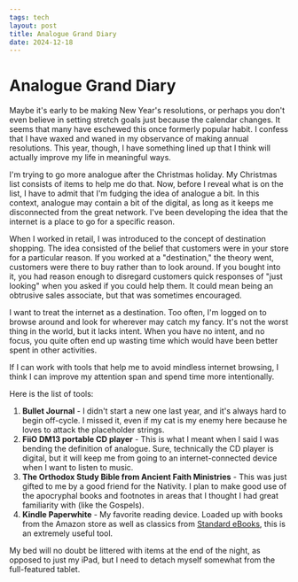 ```yaml
---
tags: tech
layout: post
title: Analogue Grand Diary
date: 2024-12-18
---
```


# Analogue Grand Diary

Maybe it's early to be making New Year's resolutions, or perhaps you don't even believe in setting stretch goals just because the calendar changes. It seems that many have eschewed this once formerly popular habit. I confess that I have waxed and waned in my observance of making annual resolutions. This year, though, I have something lined up that I think will actually improve my life in meaningful ways. 

I'm trying to go more analogue after the Christmas holiday. My Christmas list consists of items to help me do that. Now, before I reveal what is on the list, I have to admit that I'm fudging the idea of analogue a bit. In this context, analogue may contain a bit of the digital, as long as it keeps me disconnected from the great network. I've been developing the idea that the internet is a place to go for a specific reason. 

<!--more-->

When I worked in retail, I was introduced to the concept of destination shopping. The idea consisted of the belief that customers were in your store for a particular reason. If you worked at a "destination," the theory went, customers were there to buy rather than to look around. If you bought into it, you had reason enough to disregard customers quick responses of "just looking" when you asked if you could help them. It could mean being an obtrusive sales associate, but that was sometimes encouraged. 

I want to treat the internet as a destination. Too often, I'm logged on to browse around and look for wherever may catch my fancy. It's not the worst thing in the world, but it lacks intent. When you have no intent, and no focus, you quite often end up wasting time which would have been better spent in other activities. 

If I can work with tools that help me to avoid mindless internet browsing, I think I can improve my attention span and spend time more intentionally. 

Here is the list of tools:

1. **Bullet Journal** - I didn't start a new one last year, and it's always hard to begin off-cycle. I missed it, even if my cat is my enemy here because he loves to attack the placeholder strings. 
2. **FiiO DM13 portable CD player** - This is what I meant when I said I was bending the definition of analogue. Sure, technically the CD player is digital, but it will keep me from going to an internet-connected device when I want to listen to music. 
3. **The Orthodox Study Bible from Ancient Faith Ministries** - This was just gifted to me by a good friend for the Nativity. I plan to make good use of the apocryphal books and footnotes in areas that I thought I had great familiarity with (like the Gospels).
4. **Kindle Paperwhite** - My favorite reading device. Loaded up with books from the Amazon store as well as classics from [Standard eBooks][1], this is an extremely useful tool. 

My bed will no doubt be littered with items at the end of the night, as opposed to just my iPad, but I need to detach myself somewhat from the full-featured tablet. 



[1]: https://standardebooks.org
